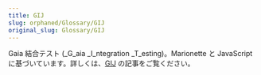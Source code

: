 ```yaml
---
title: GIJ
slug: orphaned/Glossary/GIJ
original_slug: Glossary/GIJ
---
```


Gaia 結合テスト (\_G_aia \_I_ntegration \_T_esting)。Marionette と JavaScript に基づいています。詳しくは、[GIJ](/ja/docs/Mozilla/QA/Automated_testing) の記事をご覧ください。

